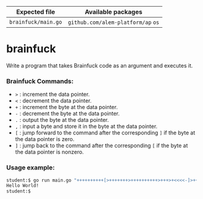 | Expected file       | Available packages                 |
| ------------------- | ---------------------------------- |
| `brainfuck/main.go` | `github.com/alem-platform/ap` `os` |

# brainfuck

Write a program that takes Brainfuck code as an argument and executes it.

### Brainfuck Commands:

- `>` : increment the data pointer.
- `<` : decrement the data pointer.
- `+` : increment the byte at the data pointer.
- `-` : decrement the byte at the data pointer.
- `.` : output the byte at the data pointer.
- `,` : input a byte and store it in the byte at the data pointer.
- `[` : jump forward to the command after the corresponding `]` if the byte at the data pointer is zero.
- `]` : jump back to the command after the corresponding `[` if the byte at the data pointer is nonzero.

### Usage example:

```sh
student:$ go run main.go "++++++++++[>+++++++>++++++++++>+++>+<<<<-]>++.>+.+++++++..+++.>++.<<+++++++++++++++.>.+++.------.--------.>+.>."
Hello World!
student:$
```
